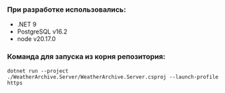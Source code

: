 ### При разработке использовались:
- .NET 9
- PostgreSQL v16.2
- node v20.17.0

### Команда для запуска из корня репозитория:
```
dotnet run --project ./WeatherArchive.Server/WeatherArchive.Server.csproj --launch-profile https
```

